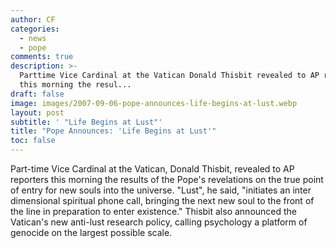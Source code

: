 ```yaml
---
author: CF
categories:
  - news
  - pope
comments: true
description: >-
  Parttime Vice Cardinal at the Vatican Donald Thisbit revealed to AP reporters
  this morning the resul...
draft: false
image: images/2007-09-06-pope-announces-life-begins-at-lust.webp
layout: post
subtitle: ' "Life Begins at Lust"'
title: "Pope Announces: 'Life Begins at Lust'"
toc: false
---
```

    
Part-time Vice Cardinal at the Vatican, Donald Thisbit, revealed to AP reporters this morning the results of the Pope's revelations on the true point of entry for new souls into the universe. "Lust", he said, "initiates an inter dimensional spiritual phone call, bringing the next new soul to the front of the line in preparation to enter existence." Thisbit also announced the Vatican's new anti-lust research policy, calling psychology a platform of genocide on the largest possible scale.    
